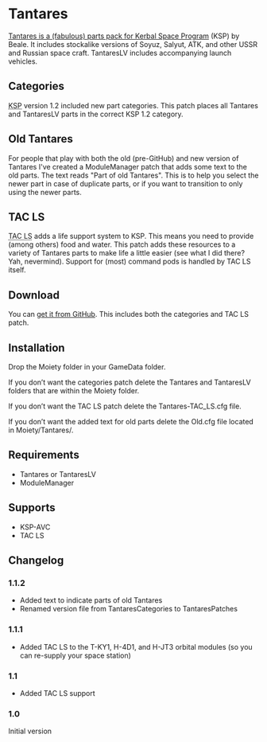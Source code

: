 # Tantares

[Tantares is a (fabulous) parts pack for Kerbal Space Program](http://forum.kerbalspaceprogram.com/index.php?/topic/73686-122-tantareslv-stockalike-n1-and-more-1018122016n1/) (KSP) by Beale. It includes stockalike versions of Soyuz, Salyut, ATK, and other USSR and Russian space craft. TantaresLV includes accompanying launch vehicles.

## Categories

<abbr title="Kerbal Space Program">KSP</abbr> version 1.2 included new part categories. This patch places all Tantares and TantaresLV parts in the correct KSP 1.2 category.

## Old Tantares

For people that play with both the old (pre-GitHub) and new version of Tantares I've created a ModuleManager patch that adds some text to the old parts. The text reads "Part of old Tantares". This is to help you select the newer part in case of duplicate parts, or if you want to transition to only using the newer parts.

## TAC LS

<abbr title="Thunder Aerospace Corporation Life Support">TAC LS</abbr> adds a life support system to KSP.
This means you need to provide (among others) food and water.
This patch adds these resources to a variety of Tantares parts to make life a little easier (see what I did there? Yah, nevermind).
Support for (most) command pods is handled by TAC LS itself.

## Download

You can [get it from GitHub](https://github.com/ZoeBijl/Tantares/releases/).
This includes both the categories and TAC LS patch.

## Installation

Drop the Moiety folder in your GameData folder.

If you don’t want the categories patch delete the Tantares and TantaresLV folders that are within the Moiety folder.

If you don’t want the TAC LS patch delete the Tantares-TAC_LS.cfg file.

If you don’t want the added text for old parts delete the Old.cfg file located in Moiety/Tantares/.

## Requirements

- Tantares or TantaresLV
- ModuleManager

## Supports

- KSP-AVC
- TAC LS

## Changelog

### 1.1.2

- Added text to indicate parts of old Tantares
- Renamed version file from TantaresCategories to TantaresPatches

### 1.1.1
- Added TAC LS to the T-KY1, H-4D1, and H-JT3 orbital modules (so you can re-supply your space station)

### 1.1
- Added TAC LS support

### 1.0
Initial version

